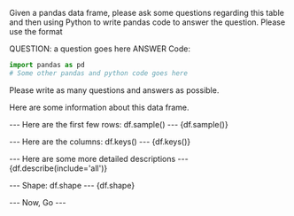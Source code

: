 Given a pandas data frame, please ask some questions regarding this table and then using Python to write pandas code to answer the question.
Please use the format 

QUESTION: a question goes here
ANSWER Code:
```python
import pandas as pd
# Some other pandas and python code goes here
```

Please write as many questions and answers as possible.


Here are some information about this data frame.

--- Here are the first few rows: df.sample() ---
{df.sample()}


--- Here are the columns: df.keys() ---
{df.keys()}

--- Here are some more detailed descriptions ---
{df.describe(include='all')}

--- Shape: df.shape ---
{df.shape}

--- Now, Go ---
